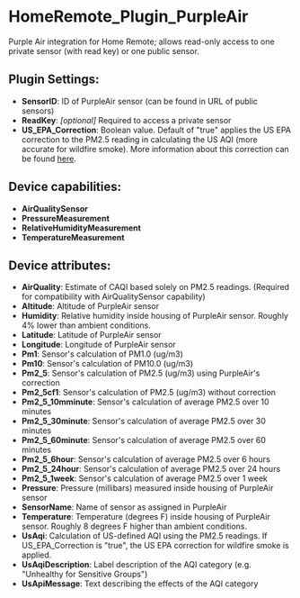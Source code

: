 # HomeRemote_Plugin_PurpleAir
Purple Air integration for Home Remote; allows read-only access to one private sensor (with read key) or one public sensor.

## Plugin Settings:
- **SensorID**: ID of PurpleAir sensor (can be found in URL of public sensors)
- **ReadKey**: *[optional]* Required to access a private sensor
- **US_EPA_Correction**: Boolean value.  Default of "true" applies the US EPA correction to the PM2.5 reading in calculating the US AQI (more accurate for wildfire smoke).  More information about this correction can be found [here](https://cfpub.epa.gov/si/si_public_record_report.cfm?Lab=CEMM&dirEntryId=348488).

## Device capabilities:
- **AirQualitySensor**
- **PressureMeasurement**
- **RelativeHumidityMeasurement**
- **TemperatureMeasurement**

## Device attributes:
- **AirQuality**: Estimate of CAQI based solely on PM2.5 readings. (Required for compatibility with AirQualitySensor capability)
- **Altitude**: Altitude of PurpleAir sensor
- **Humidity**: Relative humidity inside housing of PurpleAir sensor.  Roughly 4% lower than ambient conditions.
- **Latitude**: Latitude of PurpleAir sensor
- **Longitude**: Longitude of PurpleAir sensor
- **Pm1**: Sensor's calculation of PM1.0 (ug/m3)
- **Pm10**: Sensor's calculation of PM10.0 (ug/m3)
- **Pm2_5**: Sensor's calculation of PM2.5 (ug/m3) using PurpleAir's correction
- **Pm2_5cf1**: Sensor's calculation of PM2.5 (ug/m3) without correction
- **Pm2_5_10mminute**: Sensor's calculation of average PM2.5 over 10 minutes
- **Pm2_5_30minute**: Sensor's calculation of average PM2.5 over 30 minutes
- **Pm2_5_60minute**: Sensor's calculation of average PM2.5 over 60 minutes
- **Pm2_5_6hour**: Sensor's calculation of average PM2.5 over 6 hours
- **Pm2_5_24hour**: Sensor's calculation of average PM2.5 over 24 hours
- **Pm2_5_1week**: Sensor's calculation of average PM2.5 over 1 week
- **Pressure**: Pressure (millibars) measured inside housing of PurpleAir sensor
- **SensorName**: Name of sensor as assigned in PurpleAir
- **Temperature**: Temperature (degrees F) inside housing of PurpleAir sensor. Roughly 8 degrees F higher than ambient conditions.
- **UsAqi**: Calculation of US-defined AQI using the PM2.5 readings.  If US_EPA_Correction is "true", the US EPA correction for wildfire smoke is applied.
- **UsAqiDescription**: Label description of the AQI category (e.g. "Unhealthy for Sensitive Groups")
- **UsApiMessage**: Text describing the effects of the AQI category

